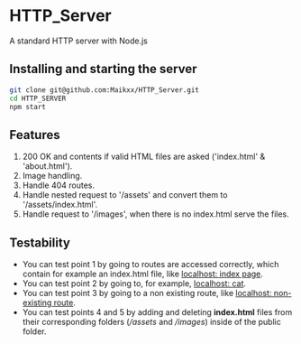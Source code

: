 # HTTP_Server

A standard HTTP server with Node.js

## Installing and starting the server

```bash
git clone git@github.com:Maikxx/HTTP_Server.git
cd HTTP_SERVER
npm start
```

## Features

1. 200 OK and contents if valid HTML files are asked ('index.html' & 'about.html').
2. Image handling.
3. Handle 404 routes.
4. Handle nested request to '/assets' and convert them to '/assets/index.html'.
5. Handle request to '/images', when there is no index.html serve the files.

## Testability

* You can test point 1 by going to routes are accessed correctly, which contain for example an index.html file, like [localhost: index page](localhost:8000/index.html).
* You can test point 2 by going to, for example, [localhost: cat](localhost:8000/images/cat.jpg).
* You can test point 3 by going to a non existing route, like [localhost: non-existing route](localhost:8000/foobar.html).
* You can test points 4 and 5 by adding and deleting **index.html** files from their corresponding folders (*/assets* and */images*) inside of the public folder.